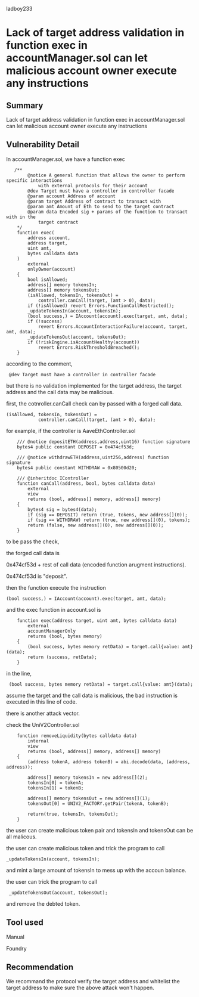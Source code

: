 ladboy233
# Lack of target address validation in function exec in accountManager.sol can let malicious account owner execute any instructions

## Summary

Lack of target address validation in function exec in accountManager.sol can let malicious account owner execute any instructions

## Vulnerability Detail

In accountManager.sol, we have a function exec

```
   /**
        @notice A general function that allows the owner to perform specific interactions
            with external protocols for their account
        @dev Target must have a controller in controller facade
        @param account Address of account
        @param target Address of contract to transact with
        @param amt Amount of Eth to send to the target contract
        @param data Encoded sig + params of the function to transact with in the
            target contract
    */
    function exec(
        address account,
        address target,
        uint amt,
        bytes calldata data
    )
        external
        onlyOwner(account)
    {
        bool isAllowed;
        address[] memory tokensIn;
        address[] memory tokensOut;
        (isAllowed, tokensIn, tokensOut) =
            controller.canCall(target, (amt > 0), data);
        if (!isAllowed) revert Errors.FunctionCallRestricted();
        _updateTokensIn(account, tokensIn);
        (bool success,) = IAccount(account).exec(target, amt, data);
        if (!success)
            revert Errors.AccountInteractionFailure(account, target, amt, data);
        _updateTokensOut(account, tokensOut);
        if (!riskEngine.isAccountHealthy(account))
            revert Errors.RiskThresholdBreached();
    }
```

according to the comment,

```
 @dev Target must have a controller in controller facade
```

but there is no validation implemented for the target address, the target address and the call data may be malicious.

first, the cotnroller.canCall check can by passed with a forged call data.

```
(isAllowed, tokensIn, tokensOut) =
            controller.canCall(target, (amt > 0), data);
```

for example, if the controller is AaveEthController.sol

```
    /// @notice depositETH(address,address,uint16) function signature
    bytes4 public constant DEPOSIT = 0x474cf53d;

    /// @notice withdrawETH(address,uint256,address) function signature
    bytes4 public constant WITHDRAW = 0x80500d20;
```

```
    /// @inheritdoc IController
    function canCall(address, bool, bytes calldata data)
        external
        view
        returns (bool, address[] memory, address[] memory)
    {
        bytes4 sig = bytes4(data);
        if (sig == DEPOSIT) return (true, tokens, new address[](0));
        if (sig == WITHDRAW) return (true, new address[](0), tokens);
        return (false, new address[](0), new address[](0));
    }
```

to be pass the check,

the forged call data is 

0x474cf53d + rest of call data (encoded function arugment instructions).

0x474cf53d is "deposit".

then the function execute the instruction

```
(bool success,) = IAccount(account).exec(target, amt, data);
```

and the exec function in account.sol is 

```
    function exec(address target, uint amt, bytes calldata data)
        external
        accountManagerOnly
        returns (bool, bytes memory)
    {
        (bool success, bytes memory retData) = target.call{value: amt}(data);
        return (success, retData);
    }
```

in the line,

```
 (bool success, bytes memory retData) = target.call{value: amt}(data);
```

assume the target and the call data is malicious, the bad instruction is executed in this line of code.

there is another attack vector.

check the UniV2Controller.sol

```
    function removeLiquidity(bytes calldata data)
        internal
        view
        returns (bool, address[] memory, address[] memory)
    {
        (address tokenA, address tokenB) = abi.decode(data, (address, address));

        address[] memory tokensIn = new address[](2);
        tokensIn[0] = tokenA;
        tokensIn[1] = tokenB;

        address[] memory tokensOut = new address[](1);
        tokensOut[0] = UNIV2_FACTORY.getPair(tokenA, tokenB);

        return(true, tokensIn, tokensOut);
    }
```

the user can create malicious token pair and tokensIn and tokensOut can be all malicous.

the user can create malicious token and trick the program to call

```
_updateTokensIn(account, tokensIn);
```

and mint a large amount of tokensIn to mess up with the accoun balance.

the user can trick the program to call

```
 _updateTokensOut(account, tokensOut);
```

and remove the debted token.

## Tool used

Manual 

Foundry

## Recommendation

We recommand the protocol verify the target address and whitelist the target address to make sure the above attack won't happen.